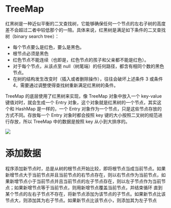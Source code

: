 # TreeMap

红黑树是一种近似平衡的二叉查找树，它能够确保任何一个节点的左右子树的高度差不会超过二者中较低那个的一陪。具体来说，红黑树是满足如下条件的二叉查找树（binary search tree）：

- 每个节点要么是红色，要么是黑色。
- 根节点必须是黑色
- 红色节点不能连续（也即是，红色节点的孩子和父亲都不能是红色）。
- 对于每个节点，从该点至 null（树尾端）的任何路径，都含有相同个数的黑色节点。
- 在树的结构发生改变时（插入或者删除操作），往往会破坏上述条件 3 或条件 4，需要通过调整使得查找树重新满足红黑树的条件。

TreeMap 的底层使用了红黑树来实现，像 TreeMap 对象中放入一个 key-value 键值对时，就会生成一个 Entry 对象，这个对象就是红黑树的一个节点，其实这个和 HashMap 是一样的，一个 Entry 对象作为一个节点，只是这些节点存放的方式不同。存放每一个 Entry 对象时都会按照 key 键的大小按照二叉树的规范进行存放，所以 TreeMap 中的数据是按照 key 从小到大排序的。

![](https://ww1.sinaimg.cn/large/007rAy9hgy1g2adgckavmj30p60crjtf.jpg)

# 添加数据

程序添加新节点时，总是从树的根节点开始比较，即将根节点当成当前节点。如果新增节点大于当前节点并且当前节点的右节点存在，则以右节点作为当前节点，如果新增节点小于当前节点并且当前节点的左子节点存在，则以左子节点作为当前节点；如果新增节点等于当前节点，则用新增节点覆盖当前节点，并结束循环 直到某个节点的左右子节点不存在，将新节点添加为该节点的子节点。如果新节点比该节点大，则添加其为右子节点。如果新节点比该节点小，则添加其为左子节点
